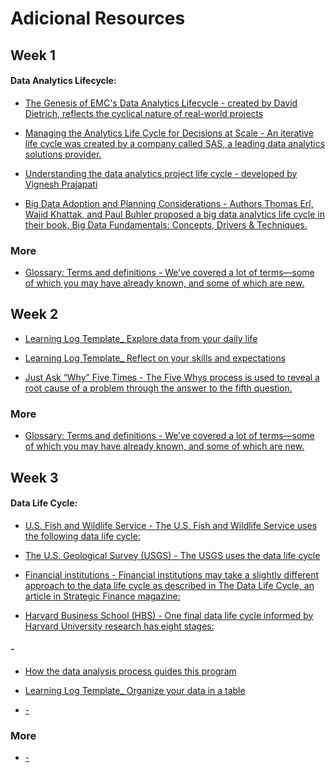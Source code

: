 # Adicional Resources

## Week 1
#### Data Analytics Lifecycle:

- [The Genesis of EMC's Data Analytics Lifecycle - created by David Dietrich, reflects the cyclical nature of real-world projects](http://pingax.com/understanding-data-analytics-project-life-cycle/)

- [Managing the Analytics Life Cycle for Decisions at Scale - An iterative life cycle was created by a company called SAS, a leading data analytics solutions provider.](https://www.sas.com/content/dam/SAS/en_us/doc/whitepaper1/manage-analytical-life-cycle-continuous-innovation-106179.pdf)

- [Understanding the data analytics project life cycle - developed by Vignesh Prajapati](http://pingax.com/understanding-data-analytics-project-life-cycle/)

- [Big Data Adoption and Planning Considerations - Authors Thomas Erl, Wajid Khattak, and Paul Buhler proposed a big data analytics life cycle in their book, Big Data Fundamentals: Concepts, Drivers & Techniques.](https://www.informit.com/articles/article.aspx?p=2473128&seqNum=11&ranMID=24808)

### More

- [Glossary: Terms and definitions  - We’ve covered a lot of terms—some of which you may have already known, and some of which are new.](https://docs.google.com/document/d/1yd3IZr2VupqaTPyjrlauxDLj4MsDHl9r9J3wmNf11mE/template/preview)

## Week 2

- [Learning Log Template_ Explore data from your daily life](https://docs.google.com/document/d/1V7trFOoWavtEm1OV2sEFO-7K-6p9hbnhaczvhb49Hqg/template/preview)

- [Learning Log Template_ Reflect on your skills and expectations](https://docs.google.com/document/d/1Wf8-Cf8bEsS_I2ckXGZCoGLSBc3F38KiUn7vCI7M1ZI/template/preview)

- [Just Ask “Why” Five Times  - The Five Whys process is used to reveal a root cause of a problem through the answer to the fifth question.](https://www.fastcompany.com/1669738/to-get-to-the-root-of-a-hard-problem-just-ask-why-five-times)

### More

- [Glossary: Terms and definitions  - We’ve covered a lot of terms—some of which you may have already known, and some of which are new.](https://docs.google.com/document/d/1NPfVEPe0X2l3d2v-XIaevT0I5OU5J4EYMGeetijKhAM/template/preview?resourcekey=0-bLCbJQfNZJ70tiFfxT2VXg)

## Week 3

#### Data Life Cycle:

- [U.S. Fish and Wildlife Service - The U.S. Fish and Wildlife Service uses the following data life cycle: ](https://www.fws.gov/data/life-cycle)

- [The U.S. Geological Survey (USGS) - The USGS uses the data life cycle](https://www.usgs.gov/products/data-and-tools/data-management/data-lifecycle)

- [Financial institutions - Financial institutions may take a slightly different approach to the data life cycle as described in The Data Life Cycle, an article in Strategic Finance magazine:](https://sfmagazine.com/post-entry/july-2018-the-data-life-cycle/)

- [Harvard Business School (HBS) - One final data life cycle informed by Harvard University research has eight stages:](https://online.hbs.edu/blog/post/data-life-cycle)

#### -

- [How the data analysis process guides this program](https://d3c33hcgiwev3.cloudfront.net/XT8DBaLYTUC_AwWi2O1Asw_bed8d5f8f56e4f1c9ed1dbdc5917e4f1_DAC1-The-data-analysis-process.pdf?Expires=1641427200&Signature=abLMHk7JmkEj2IhLaqHKKURtYVPkteJ50-Xwt8ry~bFv47YFmIre-V92Ow2poVid~G82d79bODmPgUV0HJcsGa57XP~EYtGLxWL7FdZmzrf~aa~5CNJr-ry7--HxtCv4G~r8aeVKq4PrA~I3n6amw1nxsvOzTLE0hi2fCedONrs_&Key-Pair-Id=APKAJLTNE6QMUY6HBC5A)

- [Learning Log Template_ Organize your data in a table](https://docs.google.com/document/d/1q7M9ZhQMaQGVMTW7iZxzLylE1Ap5DjGQHrZ1-aUcOYk/template/preview)

- [ - ]()
### More

- [ - ]()
